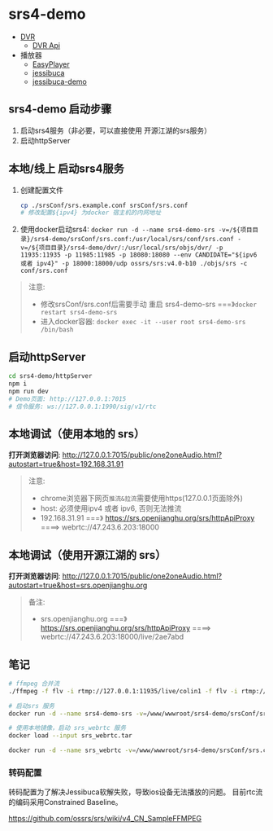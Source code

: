 # srs4-demo

- [DVR](https://gitee.com/winlinvip/srs.oschina/wikis/v3_CN_DVR?sort_id=1701916)
   - [DVR Api](https://gitee.com/winlinvip/srs.oschina/wikis/v3_CN_HTTPApi)
- 播放器
   - [EasyPlayer](https://github.com/tsingsee/EasyPlayer.js/)
   - [jessibuca](https://jessibuca.com)
   - [jessibuca-demo](https://github.com/bosscheng/jessibuca-demo/tree/v3)

## srs4-demo 启动步骤

1. 启动srs4服务（非必要，可以直接使用 开源江湖的srs服务）
1. 启动httpServer

## 本地/线上 启动srs4服务

1. 创建配置文件
   ```bash
   cp ./srsConf/srs.example.conf srsConf/srs.conf
   # 修改配置${ipv4} 为docker 宿主机的内网地址
   ```   
1. 使用docker启动srs4: `docker run -d --name srs4-demo-srs -v=/${项目目录}/srs4-demo/srsConf/srs.conf:/usr/local/srs/conf/srs.conf -v=/${项目目录}/srs4-demo/dvr/:/usr/local/srs/objs/dvr/ -p 11935:11935 -p 11985:11985 -p 18080:18080 --env CANDIDATE="${ipv6 或者 ipv4}" -p 18000:18000/udp ossrs/srs:v4.0-b10 ./objs/srs -c conf/srs.conf`
> 注意: 
>  - 修改srsConf/srs.conf后需要手动 重启 srs4-demo-srs ===》`docker restart srs4-demo-srs`
>  - 进入docker容器: `docker exec -it --user root srs4-demo-srs /bin/bash`

## 启动httpServer

```bash
cd srs4-demo/httpServer
npm i
npm run dev
# Demo页面: http://127.0.0.1:7015
# 信令服务: ws://127.0.0.1:1990/sig/v1/rtc
```

## 本地调试（使用本地的 srs）

**打开浏览器访问**: http://127.0.0.1:7015/public/one2oneAudio.html?autostart=true&host=192.168.31.91
> 注意: 
>  - chrome浏览器下网页`推流&拉流`需要使用https(127.0.0.1页面除外)
>  - host: 必须使用ipv4 或者 ipv6, 否则无法推流
>  - 192.168.31.91 ===》 https://srs.openjianghu.org/srs/httpApiProxy ====> webrtc://47.243.6.203:18000

## 本地调试（使用开源江湖的 srs）
**打开浏览器访问**: http://127.0.0.1:7015/public/one2oneAudio.html?autostart=true&host=srs.openjianghu.org
> 备注: 
>  - srs.openjianghu.org ===》 https://srs.openjianghu.org/srs/httpApiProxy ====> webrtc://47.243.6.203:18000/live/2ae7abd



## 笔记

```bash
# ffmpeg 合并流
./ffmpeg -f flv -i rtmp://127.0.0.1:11935/live/colin1 -f flv -i rtmp://127.0.0.1:11935/live/colin2 -filter_complex "[1:v]scale=w=96:h=72[ckout];[0:v][ckout]overlay=x=W-w-10:y=H-h-10[out]" -map "[out]" -c:v libx264 -profile:v high -preset medium -filter_complex amix -c:a aac -f flv -y rtmp://127.0.0.1:11935/live/colin

# 启动srs 服务
docker run -d --name srs4-demo-srs -v=/www/wwwroot/srs4-demo/srsConf/srs.conf:/usr/local/srs/conf/srs.conf -v=/www/wwwroot/srs4-demo/dvr/:/usr/local/srs/objs/dvr/ -p 11935:11935 -p 11985:11985 -p 18080:18080 --env CANDIDATE="47.242.40.14" -p 18000:18000/udp ossrs/srs:v4.0-b10 ./objs/srs -c conf/srs.conf

# 使用本地镜像，启动 srs_webrtc 服务
docker load --input srs_webrtc.tar

docker run -d --name srs_webrtc -v=/www/wwwroot/srs4-demo/srsConf/srs.conf:/usr/local/srs/conf/srs.conf -v=/www/wwwroot/srs4-demo/dvr/:/usr/local/srs/objs/dvr/ -p 11935:11935 -p 11985:11985 -p 18080:18080 --env CANDIDATE="47.242.40.14" -p 18000:18000/udp srs_webrtc:v1.0 ./objs/srs -c conf/srs.conf
```

### 转码配置
转码配置为了解决Jessibuca软解失败，导致ios设备无法播放的问题。
目前rtc流的编码采用Constrained Baseline。

https://github.com/ossrs/srs/wiki/v4_CN_SampleFFMPEG


